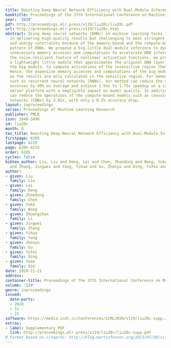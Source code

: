 ```yaml
---
title: Boosting Deep Neural Network Efficiency with Dual-Module Inference
booktitle: Proceedings of the 37th International Conference on Machine Learning
year: '2020'
pdf: http://proceedings.mlr.press/v119/liu20c/liu20c.pdf
url: http://proceedings.mlr.press/v119/liu20c.html
abstract: Using deep neural networks (DNNs) in machine learning tasks is promising
  in delivering high-quality results but challenging to meet stringent latency requirements
  and energy constraints because of the memory-bound and the compute-bound execution
  pattern of DNNs. We propose a big-little dual-module inference to dynamically skip
  unnecessary memory accesses and computations to accelerate DNN inference. Leveraging
  the noise-resilient feature of nonlinear activation functions, we propose to use
  a lightweight little module that approximates the original DNN layer, termed as
  the big module, to compute activations of the insensitive region that are more noise-resilient.
  Hence, the expensive memory accesses and computations of the big module can be reduced
  as the results are only calculated in the sensitive region. For memory-bound models
  such as recurrent neural networks (RNNs), our method can reduce the overall memory
  accesses by 40% on average and achieve 1.54x to 1.75x speedup on a commodity CPU-based
  server platform with a negligible impact on model quality. In addition, our method
  can reduce the operations of the compute-bound models such as convolutional neural
  networks (CNNs) by 3.02x, with only a 0.5% accuracy drop.
layout: inproceedings
series: Proceedings of Machine Learning Research
publisher: PMLR
issn: 2640-3498
id: liu20c
month: 0
tex_title: Boosting Deep Neural Network Efficiency with Dual-Module Inference
firstpage: 6205
lastpage: 6215
page: 6205-6215
order: 6205
cycles: false
bibtex_author: Liu, Liu and Deng, Lei and Chen, Zhaodong and Wang, Yuke and Li, Shuangchen
  and Zhang, Jingwei and Yang, Yihua and Gu, Zhenyu and Ding, Yufei and Xie, Yuan
author:
- given: Liu
  family: Liu
- given: Lei
  family: Deng
- given: Zhaodong
  family: Chen
- given: Yuke
  family: Wang
- given: Shuangchen
  family: Li
- given: Jingwei
  family: Zhang
- given: Yihua
  family: Yang
- given: Zhenyu
  family: Gu
- given: Yufei
  family: Ding
- given: Yuan
  family: Xie
date: 2020-11-21
address: 
container-title: Proceedings of the 37th International Conference on Machine Learning
volume: '119'
genre: inproceedings
issued:
  date-parts:
  - 2020
  - 11
  - 21
software: https://media.icml.cc/Conferences/ICML2020/v119/liu20c-supp.zip
extras:
- label: Supplementary PDF
  link: http://proceedings.mlr.press/v119/liu20c/liu20c-supp.pdf
# Format based on citeproc: http://blog.martinfenner.org/2013/07/30/citeproc-yaml-for-bibliographies/
---
```


